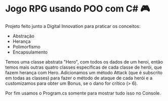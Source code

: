 # Jogo RPG usando POO com C# :video_game:

Projeto feito junto a Digital Innovation para praticar os conceitos:

- Abstração
- Herança
- Polimorfismo
- Encapsulamento

Temos uma classe abstrata "Hero", com todos os dados de um heroi, então temos mais outras quatro classes específicas de cada classe de herói, que fazem herança com Hero.
Adicionamos um método Attack (que é subscrito em todas as classes) para fazer o método de ataque de cada herói e a customizamos para obter um Bonus, se o dano for crítico (> 6).

Por fim usamos o Program.cs somente para mostrar tudo isso no Console.
